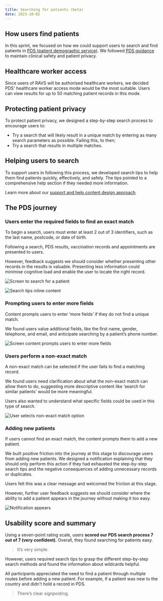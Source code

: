 ```yaml
---
title: Searching for patients (beta)
date: 2023-10-02
---
```


## How users find patients

In this sprint, we focused on how we could support users to search and find patients in [PDS (patient demographic service)](https://digital.nhs.uk/services/personal-demographics-service). We followed [PDS guidance](https://digital.nhs.uk/developer/api-catalogue/personal-demographics-service-fhir#get-/Patient) to maintain clinical safety and patient privacy.

## Healthcare worker access

Since users of RAVS will be authorised healthcare workers, we decided PDS' healthcare worker access mode would be the most suitable. Users can view results for up to 50 matching patient records in this mode.

## Protecting patient privacy

To protect patient privacy, we designed a step-by-step search process to encourage users to:

- Try a search that will likely result in a unique match by entering as many search parameters as possible. Failing this, to then;
- Try a search that results in multiple matches.

## Helping users to search

To support users in following this process, we developed search tips to help them find patients quickly, effectively, and safely. The tips pointed to a comprehensive help section if they needed more information.

Learn more about our [support and help content design approach](https://record-a-vaccination-design-history.designhistory.app/editing-records-support-and-help-content-beta).

## The PDS journey

### Users enter the required fields to find an exact match

To begin a search, users must enter at least 2 out of 3 identifiers, such as the last name, postcode, or date of birth.

Following a search, PDS results, vaccination records and appointments are presented to users.

However, feedback suggests we should consider whether presenting other records in the results is valuable. Presenting less information could minimise cognitive load and enable the user to locate the right record.

![Screen to search for a patient](8og98j9irt0jji0kgt43hxzedwtb.png)

![Search tips inline content](lmceerk77fh7dvqpkmoumd58ysff.png 'Inline content outlines step-by-step tips for searching for patients')

### Prompting users to enter more fields

Content prompts users to enter ‘more fields’ if they do not find a unique match.

We found users value additional fields, like the first name, gender, telephone, and email, and anticipate searching by a patient’s phone number.

![Screen content prompts users to enter more fields](otnavcz7dpzecdedsssa7hpga8kb.png)

### Users perform a non-exact match

A non-exact match can be selected if the user fails to find a matching record.

We found users need clarification about what the non-exact match can allow them to do, suggesting more descriptive content like ‘search for similar patients' would be more meaningful.

Users also wanted to understand what specific fields could be used in this type of search.

![User selects non-exact match option](pz5mytbswx6busaeduye68tl1tj4.png)

### Adding new patients

If users cannot find an exact match, the content prompts them to add a new patient.

We built positive friction into the journey at this stage to discourage users from adding new patients. We designed a notification explaining that they should only perform this action if they had exhausted the step-by-step search tips and the negative consequences of adding unnecessary records or duplicates.

Users felt this was a clear message and welcomed the friction at this stage.

However, further user feedback suggests we should consider where the ability to add a patient appears in the journey without making it too easy.

![Notification appears](a2zf1lebwlryn6lnc4gj7x31ip4t.png)

## Usability score and summary

Using a seven-point rating scale, users **scored our PDS search process 7 out of 7 (very confident)**. Overall, they found searching for patients easy.

> It’s very simple.

However, users required search tips to grasp the different step-by-step search methods and found the information about wildcards helpful.

All participants appreciated the need to find a patient through multiple routes before adding a new patient. For example, if a patient was new to the country and didn't hold a record in PDS.

> There’s clear signposting.
